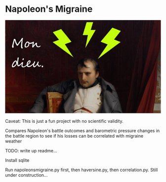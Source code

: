 # Napoleon's Migraine
![Altered painting of Napoleon by Deroche showing lightning symbols and 'mon dieu' to indicate migraine](MigraineNapoleon.jpg)

Caveat: This is just a fun project with no scientific validity. 

 Compares Napoleon's battle outcomes and barometric pressure changes in the battle region to see if his losses can be correlated with migraine weather

TODO: write up readme...

Install sqlite

Run napoleonsmigraine.py first, then haversine.py, then correlation.py. Still under construction...

